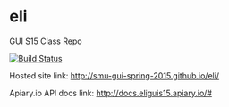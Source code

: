 # eli
GUI S15 Class Repo

[![Build Status](https://travis-ci.org/edjli2005/eli.svg?branch=master)](https://travis-ci.org/edjli2005/eli)

Hosted site link: http://smu-gui-spring-2015.github.io/eli/

Apiary.io API docs link: http://docs.eliguis15.apiary.io/#
